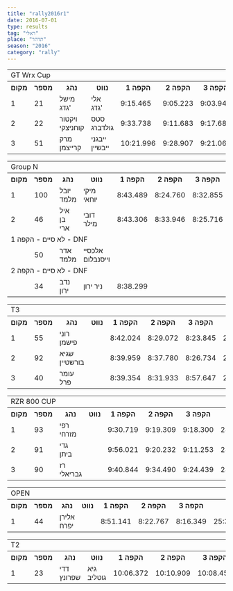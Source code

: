```yaml
---
title: "rally2016r1"
date: 2016-07-01
type: results
tag: "ראלי"
place: "תדהר"
season: "2016"
category: "rally"
---
```

<table class="line_color">
<tr>
    <td colspan="99" class="title_font">GT Wrx Cup</td>
</tr>
<tr class="rnkh_bkcolor">
    <th class="rnkh_font">מקום</th>
    <th class="rnkh_font">מספר</th>
    <th class="rnkh_font">נהג</th>
    <th class="rnkh_font">נווט</th>
    <th class="rnkh_font">הקפה 1</th>
    <th class="rnkh_font">הקפה 2</th>
    <th class="rnkh_font">הקפה 3</th>
    <th class="rnkh_font">זמן</th>
    <th class="rnkh_font">פער</th>
</tr>
<tr class="rnk_bkcolor">
    <td class="rnk_font">1</td>
    <td class="rnk_font">21</td>
    <td class="rnk_font">מישל גדג'</td>
    <td class="rnk_font">אלי גדג'</td>
    <td class="rnk_font">9:15.465</td>
    <td class="rnk_font">9:05.223</td>
    <td class="rnk_font">9:03.942</td>
    <td class="rnk_font">27:24.630</td>
    <td class="rnk_font"></td>
</tr>
<tr class="rnk_bkcolor">
    <td class="rnk_font">2</td>
    <td class="rnk_font">22</td>
    <td class="rnk_font">ויקטור קוחניצקי</td>
    <td class="rnk_font">סטס גולדברג</td>
    <td class="rnk_font">9:33.738</td>
    <td class="rnk_font">9:11.683</td>
    <td class="rnk_font">9:17.687</td>
    <td class="rnk_font">28:03.108</td>
    <td class="rnk_font">38.478</td>
</tr>
<tr class="rnk_bkcolor">
    <td class="rnk_font">3</td>
    <td class="rnk_font">51</td>
    <td class="rnk_font">מרק קרייצמן</td>
    <td class="rnk_font">ייבגני ייבשיין</td>
    <td class="rnk_font">10:21.996</td>
    <td class="rnk_font">9:28.907</td>
    <td class="rnk_font">9:21.069</td>
    <td class="rnk_font">29:11.972</td>
    <td class="rnk_font">1:47.342</td>
</tr>
</table>
<table class="line_color">
<tr>
    <td colspan="99" class="title_font">Group N</td>
</tr>
<tr class="rnkh_bkcolor">
    <th class="rnkh_font">מקום</th>
    <th class="rnkh_font">מספר</th>
    <th class="rnkh_font">נהג</th>
    <th class="rnkh_font">נווט</th>
    <th class="rnkh_font">הקפה 1</th>
    <th class="rnkh_font">הקפה 2</th>
    <th class="rnkh_font">הקפה 3</th>
    <th class="rnkh_font">זמן</th>
    <th class="rnkh_font">פער</th>
</tr>
<tr class="rnk_bkcolor">
    <td class="rnk_font">1</td>
    <td class="rnk_font">100</td>
    <td class="rnk_font">יובל מלמד</td>
    <td class="rnk_font">מיקי יוחאי</td>
    <td class="rnk_font">8:43.489</td>
    <td class="rnk_font">8:24.760</td>
    <td class="rnk_font">8:32.855</td>
    <td class="rnk_font">25:41.104</td>
    <td class="rnk_font"></td>
</tr>
<tr class="rnk_bkcolor">
    <td class="rnk_font">2</td>
    <td class="rnk_font">46</td>
    <td class="rnk_font">איל בן ארי</td>
    <td class="rnk_font">דובי מילר</td>
    <td class="rnk_font">8:43.306</td>
    <td class="rnk_font">8:33.946</td>
    <td class="rnk_font">8:25.716</td>
    <td class="rnk_font">25:42.968</td>
    <td class="rnk_font">1.864</td>
</tr>
<tr>
    <td colspan="99" class="subtitle_font">לא סיים - הקפה 1 - DNF</td>
</tr>
<tr class="rnk_bkcolor">
    <td class="rnk_font"></td>
    <td class="rnk_font">50</td>
    <td class="rnk_font">אדר מלמד</td>
    <td class="rnk_font">אלכסיי וייסנבלום</td>
    <td class="rnk_font"></td>
    <td class="rnk_font"></td>
    <td class="rnk_font"></td>
    <td class="rnk_font"></td>
    <td class="rnk_font"></td>
</tr>
<tr>
    <td colspan="99" class="subtitle_font">לא סיים - הקפה 2 - DNF</td>
</tr>
<tr class="rnk_bkcolor">
    <td class="rnk_font"></td>
    <td class="rnk_font">34</td>
    <td class="rnk_font">נדב ירון</td>
    <td class="rnk_font">ניר ירון</td>
    <td class="rnk_font">8:38.299</td>
    <td class="rnk_font"></td>
    <td class="rnk_font"></td>
    <td class="rnk_font"></td>
    <td class="rnk_font"></td>
</tr>
</table>
<table class="line_color">
<tr>
    <td colspan="99" class="title_font">T3</td>
</tr>
<tr class="rnkh_bkcolor">
    <th class="rnkh_font">מקום</th>
    <th class="rnkh_font">מספר</th>
    <th class="rnkh_font">נהג</th>
    <th class="rnkh_font">נווט</th>
    <th class="rnkh_font">הקפה 1</th>
    <th class="rnkh_font">הקפה 2</th>
    <th class="rnkh_font">הקפה 3</th>
    <th class="rnkh_font">זמן</th>
    <th class="rnkh_font">פער</th>
</tr>
<tr class="rnk_bkcolor">
    <td class="rnk_font">1</td>
    <td class="rnk_font">55</td>
    <td class="rnk_font">רוני פישמן</td>
    <td class="rnk_font"></td>
    <td class="rnk_font">8:42.024</td>
    <td class="rnk_font">8:29.072</td>
    <td class="rnk_font">8:23.845</td>
    <td class="rnk_font">25:34.941</td>
    <td class="rnk_font"></td>
</tr>
<tr class="rnk_bkcolor">
    <td class="rnk_font">2</td>
    <td class="rnk_font">92</td>
    <td class="rnk_font">שגיא בורשטיין</td>
    <td class="rnk_font"></td>
    <td class="rnk_font">8:39.959</td>
    <td class="rnk_font">8:37.780</td>
    <td class="rnk_font">8:26.734</td>
    <td class="rnk_font">25:44.473</td>
    <td class="rnk_font">9.532</td>
</tr>
<tr class="rnk_bkcolor">
    <td class="rnk_font">3</td>
    <td class="rnk_font">40</td>
    <td class="rnk_font">עומר פרל</td>
    <td class="rnk_font"></td>
    <td class="rnk_font">8:39.354</td>
    <td class="rnk_font">8:31.933</td>
    <td class="rnk_font">8:57.647</td>
    <td class="rnk_font">26:08.934</td>
    <td class="rnk_font">33.993</td>
</tr>
</table>
<table class="line_color">
<tr>
    <td colspan="99" class="title_font">RZR 800 CUP</td>
</tr>
<tr class="rnkh_bkcolor">
    <th class="rnkh_font">מקום</th>
    <th class="rnkh_font">מספר</th>
    <th class="rnkh_font">נהג</th>
    <th class="rnkh_font">נווט</th>
    <th class="rnkh_font">הקפה 1</th>
    <th class="rnkh_font">הקפה 2</th>
    <th class="rnkh_font">הקפה 3</th>
    <th class="rnkh_font">זמן</th>
    <th class="rnkh_font">פער</th>
</tr>
<tr class="rnk_bkcolor">
    <td class="rnk_font">1</td>
    <td class="rnk_font">93</td>
    <td class="rnk_font">רפי מזרחי</td>
    <td class="rnk_font"></td>
    <td class="rnk_font">9:30.719</td>
    <td class="rnk_font">9:19.309</td>
    <td class="rnk_font">9:18.300</td>
    <td class="rnk_font">28:08.328</td>
    <td class="rnk_font"></td>
</tr>
<tr class="rnk_bkcolor">
    <td class="rnk_font">2</td>
    <td class="rnk_font">91</td>
    <td class="rnk_font">גדי ביתן</td>
    <td class="rnk_font"></td>
    <td class="rnk_font">9:56.021</td>
    <td class="rnk_font">9:20.232</td>
    <td class="rnk_font">9:11.253</td>
    <td class="rnk_font">28:27.506</td>
    <td class="rnk_font">19.178</td>
</tr>
<tr class="rnk_bkcolor">
    <td class="rnk_font">3</td>
    <td class="rnk_font">90</td>
    <td class="rnk_font">רז גבריאלי</td>
    <td class="rnk_font"></td>
    <td class="rnk_font">9:40.844</td>
    <td class="rnk_font">9:34.490</td>
    <td class="rnk_font">9:24.439</td>
    <td class="rnk_font">28:39.773</td>
    <td class="rnk_font">31.445</td>
</tr>
</table>
<table class="line_color">
<tr>
    <td colspan="99" class="title_font">OPEN</td>
</tr>
<tr class="rnkh_bkcolor">
    <th class="rnkh_font">מקום</th>
    <th class="rnkh_font">מספר</th>
    <th class="rnkh_font">נהג</th>
    <th class="rnkh_font">נווט</th>
    <th class="rnkh_font">הקפה 1</th>
    <th class="rnkh_font">הקפה 2</th>
    <th class="rnkh_font">הקפה 3</th>
    <th class="rnkh_font">זמן</th>
    <th class="rnkh_font">פער</th>
</tr>
<tr class="rnk_bkcolor">
    <td class="rnk_font">1</td>
    <td class="rnk_font">44</td>
    <td class="rnk_font">אלירן יפרח</td>
    <td class="rnk_font"></td>
    <td class="rnk_font">8:51.141</td>
    <td class="rnk_font">8:22.767</td>
    <td class="rnk_font">8:16.349</td>
    <td class="rnk_font">25:30.257</td>
    <td class="rnk_font"></td>
</tr>
</table>
<table class="line_color">
<tr>
    <td colspan="99" class="title_font">T2</td>
</tr>
<tr class="rnkh_bkcolor">
    <th class="rnkh_font">מקום</th>
    <th class="rnkh_font">מספר</th>
    <th class="rnkh_font">נהג</th>
    <th class="rnkh_font">נווט</th>
    <th class="rnkh_font">הקפה 1</th>
    <th class="rnkh_font">הקפה 2</th>
    <th class="rnkh_font">הקפה 3</th>
    <th class="rnkh_font">זמן</th>
    <th class="rnkh_font">פער</th>
</tr>
<tr class="rnk_bkcolor">
    <td class="rnk_font">1</td>
    <td class="rnk_font">23</td>
    <td class="rnk_font">דדי שפרונץ</td>
    <td class="rnk_font">גיא גוטליב</td>
    <td class="rnk_font">10:06.372</td>
    <td class="rnk_font">10:10.909</td>
    <td class="rnk_font">10:08.455</td>
    <td class="rnk_font">30:25.736</td>
    <td class="rnk_font"></td>
</tr>
</table>
